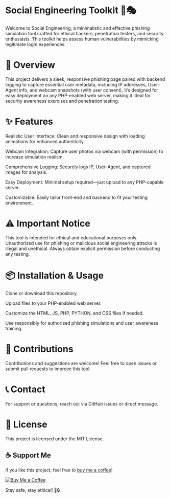# Social Engineering Toolkit 🔐🎭
Welcome to Social Engineering, a minimalistic and effective phishing simulation tool crafted for ethical hackers, penetration testers, and security enthusiasts. This toolkit helps assess human vulnerabilities by mimicking legitimate login experiences.

# 🚀 Overview
This project delivers a sleek, responsive phishing page paired with backend logging to capture essential user metadata, including IP addresses, User-Agent info, and webcam snapshots (with user consent). It’s designed for easy deployment on any PHP-enabled web server, making it ideal for security awareness exercises and penetration testing.

# ✨ Features
Realistic User Interface: Clean and responsive design with loading animations for enhanced authenticity.

Webcam Integration: Capture user photos via webcam (with permission) to increase simulation realism.

Comprehensive Logging: Securely logs IP, User-Agent, and captured images for analysis.

Easy Deployment: Minimal setup required—just upload to any PHP-capable server.

Customizable: Easily tailor front-end and backend to fit your testing environment.

# ⚠️ Important Notice
This tool is intended for ethical and educational purposes only. Unauthorized use for phishing or malicious social engineering attacks is illegal and unethical. Always obtain explicit permission before conducting any testing.

# 📦 Installation & Usage
Clone or download this repository.

Upload files to your PHP-enabled web server.

Customize the HTML, JS, PHP, PYTHON, and CSS files if needed.

Use responsibly for authorized phishing simulations and user awareness training.

# 🤝 Contributions
Contributions and suggestions are welcome! Feel free to open issues or submit pull requests to improve this tool.

# 📞 Contact
For support or questions, reach out via GitHub issues or direct message.

# 📃 License
This project is licensed under the MIT License.

## ☕ Support Me
If you like this project, feel free to [buy me a coffee](https://ko-fi.com/G2G114SBVV)!

[![Buy Me a Coffee](https://ko-fi.com/img/githubbutton_sm.svg)](https://ko-fi.com/G2G114SBVV)

Stay safe, stay ethical! 🚀🔒
